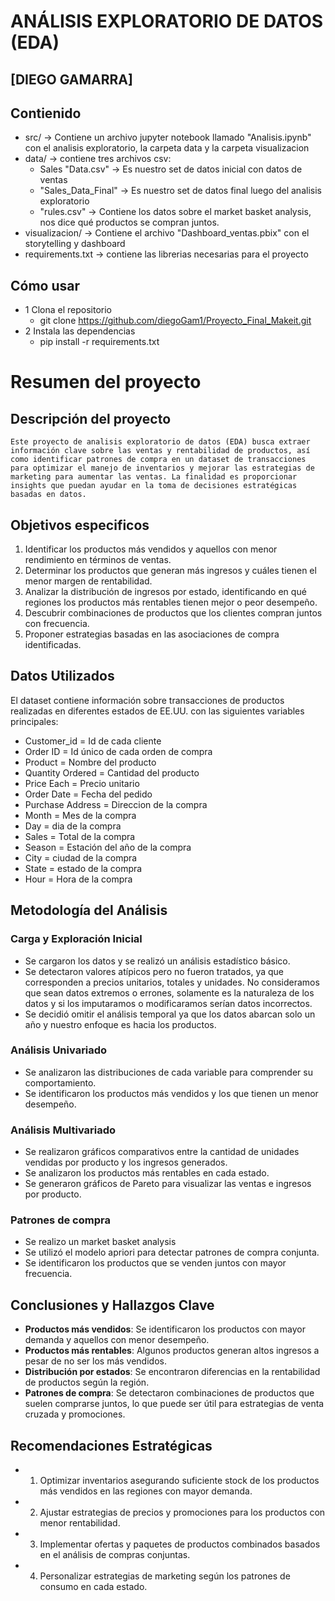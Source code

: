 # ANÁLISIS EXPLORATORIO DE DATOS (EDA)
## [DIEGO GAMARRA]


## Contienido
- src/ -> Contiene un archivo jupyter notebook llamado "Analisis.ipynb" con el analisis exploratorio, la carpeta data y la carpeta visualizacion
- data/ -> contiene tres archivos csv:
    - Sales "Data.csv" -> Es nuestro set de datos inicial con datos de ventas
    - "Sales_Data_Final" -> Es nuestro set de datos final luego del analisis exploratorio
    - "rules.csv" -> Contiene los datos sobre el market basket analysis, nos dice qué productos se compran juntos.
- visualizacion/ -> Contiene el archivo "Dashboard_ventas.pbix" con el storytelling y dashboard
- requirements.txt -> contiene las librerias necesarias para el proyecto

## Cómo usar
- 1 Clona el repositorio
    - git clone https://github.com/diegoGam1/Proyecto_Final_Makeit.git
- 2  Instala las dependencias
    - pip install -r requirements.txt


# Resumen del proyecto

##  Descripción del proyecto


    Este proyecto de analisis exploratorio de datos (EDA) busca extraer información clave sobre las ventas y rentabilidad de productos, así como identificar patrones de compra en un dataset de transacciones para optimizar el manejo de inventarios y mejorar las estrategias de marketing para aumentar las ventas. La finalidad es proporcionar insights que puedan ayudar en la toma de decisiones estratégicas basadas en datos.



##  Objetivos especificos

1. Identificar los productos más vendidos y aquellos con menor rendimiento en términos de ventas.
2. Determinar los productos que generan más ingresos y cuáles tienen el menor margen de rentabilidad.
3. Analizar la distribución de ingresos por estado, identificando en qué regiones los productos más rentables tienen mejor o peor desempeño.
4. Descubrir combinaciones de productos que los clientes compran juntos con frecuencia.
5. Proponer estrategias basadas en las asociaciones de compra identificadas.

## Datos Utilizados

El dataset contiene información sobre transacciones de productos realizadas en diferentes estados de EE.UU. con las siguientes variables principales:

- Customer_id	= Id de cada cliente
- Order ID = Id único de cada orden de compra
- Product = Nombre del producto 
- Quantity Ordered = Cantidad del producto 
- Price Each = Precio unitario
- Order Date = Fecha del pedido
- Purchase Address = Direccion de la compra
- Month	= Mes de la compra
- Day = dia de la compra
- Sales = Total de la compra
- Season = Estación del año de la compra
- City = ciudad de la compra
- State = estado de la compra
- Hour = Hora de la compra

##  Metodología del Análisis

###  Carga y Exploración Inicial

- Se cargaron los datos y se realizó un análisis estadístico básico.
- Se detectaron valores atípicos pero no fueron tratados, ya que corresponden a precios unitarios, totales y unidades. No consideramos que sean datos extremos o errones, solamente es la naturaleza de los datos y si los imputaramos o modificaramos serían datos incorrectos. 
- Se decidió omitir el análisis temporal ya que los datos abarcan solo un año y nuestro enfoque es hacia los productos.

### Análisis Univariado

- Se analizaron las distribuciones de cada variable para comprender su comportamiento.
- Se identificaron los productos más vendidos y los que tienen un menor desempeño.

###  Análisis Multivariado

- Se realizaron gráficos comparativos entre la cantidad de unidades vendidas por producto y los ingresos generados.
- Se analizaron los productos más rentables en cada estado.
- Se generaron gráficos de Pareto para visualizar las ventas e ingresos por producto.

###  Patrones de compra
- Se realizo un market basket analysis
- Se utilizó el modelo apriori para detectar patrones de compra conjunta.
- Se identificaron los productos que se venden juntos con mayor frecuencia.

## Conclusiones y Hallazgos Clave

- **Productos más vendidos**: Se identificaron los productos con mayor demanda y aquellos con menor desempeño.
- **Productos más rentables**: Algunos productos generan altos ingresos a pesar de no ser los más vendidos.
- **Distribución por estados**: Se encontraron diferencias en la rentabilidad de productos según la región.
- **Patrones de compra**: Se detectaron combinaciones de productos que suelen comprarse juntos, lo que puede ser útil para estrategias de venta cruzada y promociones.

##  Recomendaciones Estratégicas

- 1. Optimizar inventarios asegurando suficiente stock de los productos más vendidos en las regiones con mayor demanda.
- 2. Ajustar estrategias de precios y promociones para los productos con menor rentabilidad.
- 3. Implementar ofertas y paquetes de productos combinados basados en el análisis de compras conjuntas.
- 4. Personalizar estrategias de marketing según los patrones de consumo en cada estado.
 
